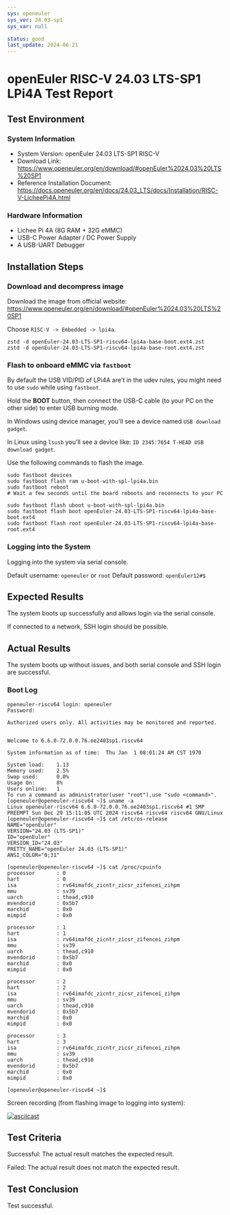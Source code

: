 ```yaml
---
sys: openeuler
sys_ver: 24.03-sp1
sys_var: null

status: good
last_update: 2024-06-21
---
```


# openEuler RISC-V 24.03 LTS-SP1 LPi4A Test Report

## Test Environment

### System Information

- System Version: openEuler 24.03 LTS-SP1 RISC-V
- Download Link: https://www.openeuler.org/en/download/#openEuler%2024.03%20LTS%20SP1
- Reference Installation Document: https://docs.openeuler.org/en/docs/24.03_LTS/docs/Installation/RISC-V-LicheePi4A.html

### Hardware Information

- Lichee Pi 4A (8G RAM + 32G eMMC)
- USB-C Power Adapter / DC Power Supply
- A USB-UART Debugger

## Installation Steps

### Download and decompress image

Download the image from official website: https://www.openeuler.org/en/download/#openEuler%2024.03%20LTS%20SP1

Choose `RISC-V -> Embedded -> lpi4a`.

```shell
zstd -d openEuler-24.03-LTS-SP1-riscv64-lpi4a-base-boot.ext4.zst
zstd -d openEuler-24.03-LTS-SP1-riscv64-lpi4a-base-root.ext4.zst
```

### Flash to onboard eMMC via `fastboot`

By default the USB VID/PID of LPi4A are't in the udev rules, you might need to use `sudo` while using `fastboot`.

Hold the **BOOT** button, then connect the USB-C cable (to your PC on the other side) to enter USB burning mode.

In Windows using device manager, you'll see a device named `USB download gadget`.

In Linux using `lsusb` you'll see a device like: `ID 2345:7654 T-HEAD USB download gadget`.

Use the following commands to flash the image.

```shell
sudo fastboot devices
sudo fastboot flash ram u-boot-with-spl-lpi4a.bin
sudo fastboot reboot
# Wait a few seconds until the board reboots and reconnects to your PC

sudo fastboot flash uboot u-boot-with-spl-lpi4a.bin
sudo fastboot flash boot openEuler-24.03-LTS-SP1-riscv64-lpi4a-base-boot.ext4
sudo fastboot flash root openEuler-24.03-LTS-SP1-riscv64-lpi4a-base-root.ext4

```

### Logging into the System

Logging into the system via serial console.

Default username: `openeuler` or `root`
Default password: `openEuler12#$`

## Expected Results

The system boots up successfully and allows login via the serial console.

If connected to a network, SSH login should be possible.

## Actual Results

The system boots up without issues, and both serial console and SSH login are successful.

### Boot Log

```log
openeuler-riscv64 login: openeuler
Password: 

Authorized users only. All activities may be monitored and reported.


Welcome to 6.6.0-72.0.0.76.oe2403sp1.riscv64

System information as of time:  Thu Jan  1 08:01:24 AM CST 1970

System load:    1.13
Memory used:    2.5%
Swap used:      0.0%
Usage On:       8%
Users online:   1
To run a command as administrator(user "root"),use "sudo <command>".
[openeuler@openeuler-riscv64 ~]$ uname -a
Linux openeuler-riscv64 6.6.0-72.0.0.76.oe2403sp1.riscv64 #1 SMP PREEMPT Sun Dec 29 15:11:05 UTC 2024 riscv64 riscv64 riscv64 GNU/Linux
[openeuler@openeuler-riscv64 ~]$ cat /etc/os-release 
NAME="openEuler"
VERSION="24.03 (LTS-SP1)"
ID="openEuler"
VERSION_ID="24.03"
PRETTY_NAME="openEuler 24.03 (LTS-SP1)"
ANSI_COLOR="0;31"

[openeuler@openeuler-riscv64 ~]$ cat /proc/cpuinfo 
processor       : 0
hart            : 0
isa             : rv64imafdc_zicntr_zicsr_zifencei_zihpm
mmu             : sv39
uarch           : thead,c910
mvendorid       : 0x5b7
marchid         : 0x0
mimpid          : 0x0

processor       : 1
hart            : 1
isa             : rv64imafdc_zicntr_zicsr_zifencei_zihpm
mmu             : sv39
uarch           : thead,c910
mvendorid       : 0x5b7
marchid         : 0x0
mimpid          : 0x0

processor       : 2
hart            : 2
isa             : rv64imafdc_zicntr_zicsr_zifencei_zihpm
mmu             : sv39
uarch           : thead,c910
mvendorid       : 0x5b7
marchid         : 0x0
mimpid          : 0x0

processor       : 3
hart            : 3
isa             : rv64imafdc_zicntr_zicsr_zifencei_zihpm
mmu             : sv39
uarch           : thead,c910
mvendorid       : 0x5b7
marchid         : 0x0
mimpid          : 0x0

[openeuler@openeuler-riscv64 ~]$ 

```

Screen recording (from flashing image to logging into system):

[![asciicast](https://asciinema.org/a/Bb0LkeqV6Rz2u5D49Tblj7tTU.svg)](https://asciinema.org/a/Bb0LkeqV6Rz2u5D49Tblj7tTU)

## Test Criteria

Successful: The actual result matches the expected result.

Failed: The actual result does not match the expected result.

## Test Conclusion

Test successful.

